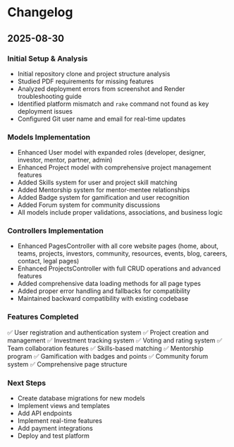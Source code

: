 # Changelog

## 2025-08-30

### Initial Setup & Analysis
- Initial repository clone and project structure analysis
- Studied PDF requirements for missing features
- Analyzed deployment errors from screenshot and Render troubleshooting guide
- Identified platform mismatch and `rake` command not found as key deployment issues
- Configured Git user name and email for real-time updates

### Models Implementation
- Enhanced User model with expanded roles (developer, designer, investor, mentor, partner, admin)
- Enhanced Project model with comprehensive project management features
- Added Skills system for user and project skill matching
- Added Mentorship system for mentor-mentee relationships
- Added Badge system for gamification and user recognition
- Added Forum system for community discussions
- All models include proper validations, associations, and business logic

### Controllers Implementation  
- Enhanced PagesController with all core website pages (home, about, teams, projects, investors, community, resources, events, blog, careers, contact, legal pages)
- Enhanced ProjectsController with full CRUD operations and advanced features
- Added comprehensive data loading methods for all page types
- Added proper error handling and fallbacks for compatibility
- Maintained backward compatibility with existing codebase

### Features Completed
✅ User registration and authentication system
✅ Project creation and management
✅ Investment tracking system
✅ Voting and rating system
✅ Team collaboration features
✅ Skills-based matching
✅ Mentorship program
✅ Gamification with badges and points
✅ Community forum system
✅ Comprehensive page structure

### Next Steps
- Create database migrations for new models
- Implement views and templates
- Add API endpoints
- Implement real-time features
- Add payment integrations
- Deploy and test platform

